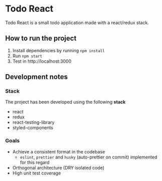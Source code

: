 # Todo React

Todo React is a small todo application made with a react/redux stack.

## How to run the project

1. Install dependencies by running `npm install`
2. Run `npm start`
3. Test in http://localhost:3000

## Development notes

### Stack

The project has been developed using the following **stack**

- react
- redux
- react-testing-library
- styled-components

### Goals

- Achieve a consistent format in the codebase
  - `eslint`, `prettier` and `husky` (auto-prettier on commit) implemented for this regard
- Orthogonal architecture (DRY isolated code)
- High unit test coverage
